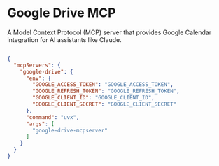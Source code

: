# Google Drive MCP

A Model Context Protocol (MCP) server that provides Google Calendar integration for AI assistants like Claude.


```json

{
  "mcpServers": {
    "google-drive": {
      "env": {
        "GOOGLE_ACCESS_TOKEN": "GOOGLE_ACCESS_TOKEN",
        "GOOGLE_REFRESH_TOKEN": "GOOGLE_REFRESH_TOKEN",
        "GOOGLE_CLIENT_ID": "GOOGLE_CLIENT_ID",
        "GOOGLE_CLIENT_SECRET": "GOOGLE_CLIENT_SECRET"
      },
      "command": "uvx",
      "args": [
        "google-drive-mcpserver"
      ]
    }
  }
}
```